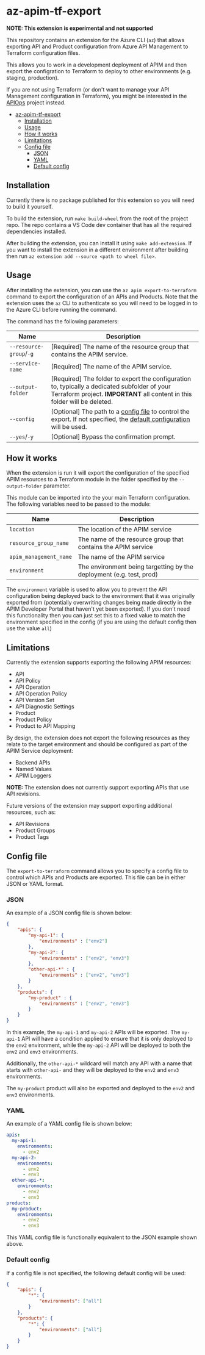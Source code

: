 # az-apim-tf-export

**NOTE: This extension is experimental and not supported**

This repository contains an extension for the Azure CLI (`az`) that allows exporting API and Product configuration from Azure API Management to Terraform configuration files.

This allows you to work in a development deployment of APIM and then export the configration to Terraform to deploy to other environments (e.g. staging, production).

If you are not using Terraform (or don't want to manage your API Management configuration in Terraform), you might be interested in the [APIOps](https://github.com/Azure/apiops) project instead.

- [az-apim-tf-export](#az-apim-tf-export)
	- [Installation](#installation)
	- [Usage](#usage)
	- [How it works](#how-it-works)
	- [Limitations](#limitations)
	- [Config file](#config-file)
		- [JSON](#json)
		- [YAML](#yaml)
		- [Default config](#default-config)


## Installation

Currently there is no package published for this extension so you will need to build it yourself.

To build the extension, run `make build-wheel` from the root of the project repo.
The repo contains a VS Code dev container that has all the required dependencies installed.

After building the extension, you can install it using `make add-extension`.
If you want to install the extension in a different environment after building then run `az extension add --source <path to wheel file>`.

## Usage

After installing the extension, you can use the `az apim export-to-terraform` command to export the configuration of an APIs and Products.
Note that the extension uses the `az` CLI to authenticate so you will need to be logged in to the Azure CLI before running the command.

The command has the following parameters:

| Name                    | Description                                                                                                                                                                |
| ----------------------- | -------------------------------------------------------------------------------------------------------------------------------------------------------------------------- |
| `--resource-group`/`-g` | [Required] The name of the resource group that contains the APIM service.                                                                                                  |
| `--service-name`        | [Required] The name of the APIM service.                                                                                                                                   |
| `--output-folder`       | [Required] The folder to export the configuration to, typically a dedicated subfolder of your Terraform project. **IMPORTANT** all content in this folder will be deleted. |
| `--config`              | [Optional] The path to a [config file](#config-file) to control the export. If not specified, the [default configuration](#default-config) will be used.                            |
| `--yes`/`-y`            | [Optional] Bypass the confirmation prompt.                                                                                                                                 |

## How it works

When the extension is run it will export the configuration of the specified APIM resources to a Terraform module in the folder specified by the `--output-folder` parameter.

This module can be imported into the your main Terraform configuration.
The following variables need to be passed to the module:

| Name                   | Description                                                          |
| ---------------------- | -------------------------------------------------------------------- |
| `location`             | The location of the APIM service                                     |
| `resource_group_name`  | The name of the resource group that contains the APIM service        |
| `apim_management_name` | The name of the APIM service                                         |
| `environment`          | The environment being targetting by the deployment (e.g. test, prod) |

The `environment` variable is used to allow you to prevent the API configuration being deployed back to the environment that it was originally exported from (potentially overwriting changes being made directly in the APIM Developer Portal that haven't yet been exported). If you don't need this functionality then you can just set this to a fixed value to match the environment specified in the config (if you are using the default config then use the value `all`)

## Limitations

Currently the extension supports exporting the following APIM resources:

- API
- API Policy
- API Operation
- API Operation Policy
- API Version Set
- API Diagnostic Settings
- Product
- Product Policy
- Product to API Mapping

By design, the extension does not export the following resources as they relate to the target environment and should be configured as part of the APIM Service deployment:

- Backend APIs
- Named Values
- APIM Loggers

**NOTE:** The extension does not currently support exporting APIs that use API revisions.

Future versions of the extension may support exporting additional resources, such as:

- API Revisions
- Product Groups
- Product Tags



## Config file

The `export-to-terraform` command allows you to specify a config file to control which APIs and Products are exported.
This file can be in either JSON or YAML format.

### JSON

An example of a JSON config file is shown below:

```json
{
	"apis": {
		"my-api-1": {
			"environments" : ["env2"]
		},
		"my-api-2": {
			"environments" : ["env2", "env3"]
		},
		"other-api-*" : {
			"environments" : ["env2", "env3"]
		}
	},
	"products": {
		"my-product" : {
			"environments" : ["env2", "env3"]
		}
	}
}
```

In this example, the `my-api-1` and `my-api-2` APIs will be exported.
The `my-api-1` API will have a condition applied to ensure that it is only deployed to the `env2` environment, while the `my-api-2` API will be deployed to both the `env2` and `env3` environments.

Additionally, the `other-api-*` wildcard will match any API with a name that starts with `other-api-` and they will be deployed to the `env2` and `env3` environments.

The `my-product` product will also be exported and deployed to the `env2` and `env3` environments.

### YAML

An example of a YAML config file is shown below:

```yaml
apis:
  my-api-1:
    environments:
      - env2
  my-api-2:
    environments:
      - env2
      - env3
  other-api-*:
    environments:
      - env2
      - env3
products:
  my-product:
    environments:
      - env2
      - env3
```

This YAML config file is functionally equivalent to the JSON example shown above.

### Default config

If a config file is not specified, the following default config will be used:

```json
{
	"apis": {
		"*": {
			"environments": ["all"]
		}
	},
	"products": {
		"*": {
			"environments": ["all"]
		}
	}
}
```

